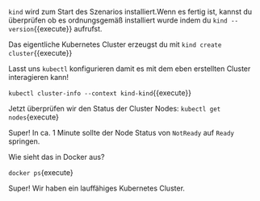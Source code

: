 `kind` wird zum Start des Szenarios installiert.Wenn es fertig ist, kannst du überprüfen ob es ordnungsgemäß installiert wurde indem du `kind --version`{{execute}} aufrufst.

Das eigentliche Kubernetes Cluster erzeugst du mit `kind create cluster`{{execute}}

Lasst uns `kubectl` konfigurieren damit es mit dem eben erstellten Cluster interagieren kann!

`kubectl cluster-info --context kind-kind`{{execute}}
 
Jetzt überprüfen wir den Status der Cluster Nodes:
`kubectl get nodes`{execute}

Super! In ca. 1 Minute sollte der Node Status von `NotReady` auf `Ready` springen.

Wie sieht das in Docker aus?

`docker ps`{execute}

Super! Wir haben ein lauffähiges Kubernetes Cluster.
